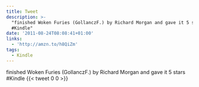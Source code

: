 ```yaml
---
title: Tweet
description: >-
  "finished Woken Furies (GollanczF.) by Richard Morgan and gave it 5 stars 
  #Kindle"
date: '2011-08-24T08:08:41+01:00'
links:
  - 'http://amzn.to/h8QiZm'
tags:
  - Kindle
---
```

finished Woken Furies (GollanczF.) by Richard Morgan and gave it 5 stars  #Kindle
      {{< tweet 0 0 >}}
    
